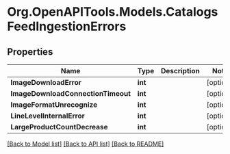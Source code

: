 # Org.OpenAPITools.Models.CatalogsFeedIngestionErrors

## Properties

Name | Type | Description | Notes
------------ | ------------- | ------------- | -------------
**ImageDownloadError** | **int** |  | [optional] 
**ImageDownloadConnectionTimeout** | **int** |  | [optional] 
**ImageFormatUnrecognize** | **int** |  | [optional] 
**LineLevelInternalError** | **int** |  | [optional] 
**LargeProductCountDecrease** | **int** |  | [optional] 

[[Back to Model list]](../README.md#documentation-for-models) [[Back to API list]](../README.md#documentation-for-api-endpoints) [[Back to README]](../README.md)

